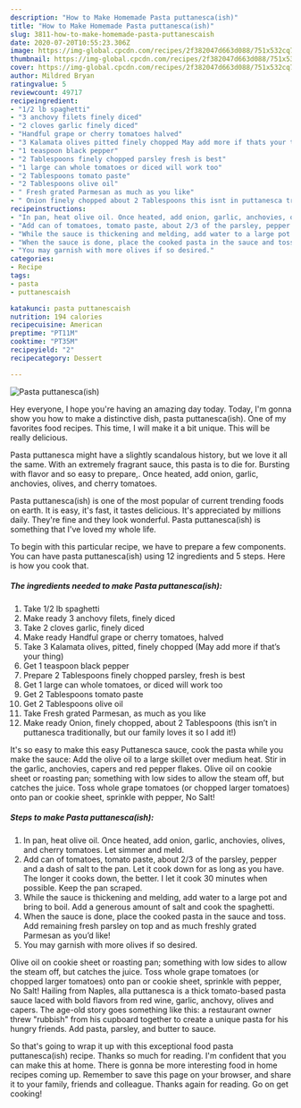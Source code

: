 ```yaml
---
description: "How to Make Homemade Pasta puttanesca(ish)"
title: "How to Make Homemade Pasta puttanesca(ish)"
slug: 3811-how-to-make-homemade-pasta-puttanescaish
date: 2020-07-20T10:55:23.306Z
image: https://img-global.cpcdn.com/recipes/2f382047d663d088/751x532cq70/pasta-puttanescaish-recipe-main-photo.jpg
thumbnail: https://img-global.cpcdn.com/recipes/2f382047d663d088/751x532cq70/pasta-puttanescaish-recipe-main-photo.jpg
cover: https://img-global.cpcdn.com/recipes/2f382047d663d088/751x532cq70/pasta-puttanescaish-recipe-main-photo.jpg
author: Mildred Bryan
ratingvalue: 5
reviewcount: 49717
recipeingredient:
- "1/2 lb spaghetti"
- "3 anchovy filets finely diced"
- "2 cloves garlic finely diced"
- "Handful grape or cherry tomatoes halved"
- "3 Kalamata olives pitted finely chopped May add more if thats your thing"
- "1 teaspoon black pepper"
- "2 Tablespoons finely chopped parsley fresh is best"
- "1 large can whole tomatoes or diced will work too"
- "2 Tablespoons tomato paste"
- "2 Tablespoons olive oil"
- " Fresh grated Parmesan as much as you like"
- " Onion finely chopped about 2 Tablespoons this isnt in puttanesca traditionally but our family loves it so I add it"
recipeinstructions:
- "In pan, heat olive oil. Once heated, add onion, garlic, anchovies, olives, and cherry tomatoes. Let simmer and meld."
- "Add can of tomatoes, tomato paste, about 2/3 of the parsley, pepper and a dash of salt to the pan. Let it cook down for as long as you have. The longer it cooks down, the better. I let it cook 30 minutes when possible. Keep the pan scraped."
- "While the sauce is thickening and melding, add water to a large pot and bring to boil. Add a generous amount of salt and cook the spaghetti."
- "When the sauce is done, place the cooked pasta in the sauce and toss. Add remaining fresh parsley on top and as much freshly grated Parmesan as you’d like!"
- "You may garnish with more olives if so desired."
categories:
- Recipe
tags:
- pasta
- puttanescaish

katakunci: pasta puttanescaish 
nutrition: 194 calories
recipecuisine: American
preptime: "PT11M"
cooktime: "PT35M"
recipeyield: "2"
recipecategory: Dessert

---
```



![Pasta puttanesca(ish)](https://img-global.cpcdn.com/recipes/2f382047d663d088/751x532cq70/pasta-puttanescaish-recipe-main-photo.jpg)

Hey everyone, I hope you're having an amazing day today. Today, I'm gonna show you how to make a distinctive dish, pasta puttanesca(ish). One of my favorites food recipes. This time, I will make it a bit unique. This will be really delicious.

Pasta puttanesca might have a slightly scandalous history, but we love it all the same. With an extremely fragrant sauce, this pasta is to die for. Bursting with flavor and so easy to prepare,. Once heated, add onion, garlic, anchovies, olives, and cherry tomatoes.

Pasta puttanesca(ish) is one of the most popular of current trending foods on earth. It is easy, it's fast, it tastes delicious. It's appreciated by millions daily. They're fine and they look wonderful. Pasta puttanesca(ish) is something that I've loved my whole life.


To begin with this particular recipe, we have to prepare a few components. You can have pasta puttanesca(ish) using 12 ingredients and 5 steps. Here is how you cook that.

<!--inarticleads1-->

##### The ingredients needed to make Pasta puttanesca(ish):

1. Take 1/2 lb spaghetti
1. Make ready 3 anchovy filets, finely diced
1. Take 2 cloves garlic, finely diced
1. Make ready Handful grape or cherry tomatoes, halved
1. Take 3 Kalamata olives, pitted, finely chopped (May add more if that’s your thing)
1. Get 1 teaspoon black pepper
1. Prepare 2 Tablespoons finely chopped parsley, fresh is best
1. Get 1 large can whole tomatoes, or diced will work too
1. Get 2 Tablespoons tomato paste
1. Get 2 Tablespoons olive oil
1. Take  Fresh grated Parmesan, as much as you like
1. Make ready  Onion, finely chopped, about 2 Tablespoons (this isn’t in puttanesca traditionally, but our family loves it so I add it!)


It&#39;s so easy to make this easy Puttanesca sauce, cook the pasta while you make the sauce: Add the olive oil to a large skillet over medium heat. Stir in the garlic, anchovies, capers and red pepper flakes. Olive oil on cookie sheet or roasting pan; something with low sides to allow the steam off, but catches the juice. Toss whole grape tomatoes (or chopped larger tomatoes) onto pan or cookie sheet, sprinkle with pepper, No Salt! 

<!--inarticleads2-->

##### Steps to make Pasta puttanesca(ish):

1. In pan, heat olive oil. Once heated, add onion, garlic, anchovies, olives, and cherry tomatoes. Let simmer and meld.
1. Add can of tomatoes, tomato paste, about 2/3 of the parsley, pepper and a dash of salt to the pan. Let it cook down for as long as you have. The longer it cooks down, the better. I let it cook 30 minutes when possible. Keep the pan scraped.
1. While the sauce is thickening and melding, add water to a large pot and bring to boil. Add a generous amount of salt and cook the spaghetti.
1. When the sauce is done, place the cooked pasta in the sauce and toss. Add remaining fresh parsley on top and as much freshly grated Parmesan as you’d like!
1. You may garnish with more olives if so desired.


Olive oil on cookie sheet or roasting pan; something with low sides to allow the steam off, but catches the juice. Toss whole grape tomatoes (or chopped larger tomatoes) onto pan or cookie sheet, sprinkle with pepper, No Salt! Hailing from Naples, alla puttanesca is a thick tomato-based pasta sauce laced with bold flavors from red wine, garlic, anchovy, olives and capers. The age-old story goes something like this: a restaurant owner threw &#34;rubbish&#34; from his cupboard together to create a unique pasta for his hungry friends. Add pasta, parsley, and butter to sauce. 

So that's going to wrap it up with this exceptional food pasta puttanesca(ish) recipe. Thanks so much for reading. I'm confident that you can make this at home. There is gonna be more interesting food in home recipes coming up. Remember to save this page on your browser, and share it to your family, friends and colleague. Thanks again for reading. Go on get cooking!

